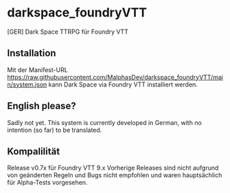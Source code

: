 # darkspace_foundryVTT

[GER] Dark Space TTRPG für Foundry VTT

## Installation

Mit der Manifest-URL https://raw.githubusercontent.com/MalphasDev/darkspace_foundryVTT/main/system.json kann Dark Space via Foundry VTT installiert werden.

## English please?

Sadly not yet. This system is currently developed in German, with no intention (so far) to be translated.

## Kompalilität

Release v0.7x für Foundry VTT 9.x
Vorherige Releases sind nicht aufgrund von geänderten Regeln und Bugs nicht empfohlen und waren hauptsächlich für Alpha-Tests vorgesehen.
